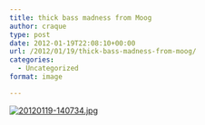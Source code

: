 ```yaml
---
title: thick bass madness from Moog
author: craque
type: post
date: 2012-01-19T22:08:10+00:00
url: /2012/01/19/thick-bass-madness-from-moog/
categories:
  - Uncategorized
format: image

---
```

[<img src="https://sounding.com/blog/wp-content/uploads/2012/01/20120119-140734.jpg" alt="20120119-140734.jpg" class="alignnone size-full" />][1]

 [1]: https://sounding.com/blog/wp-content/uploads/2012/01/20120119-140734.jpg